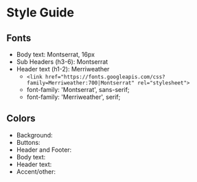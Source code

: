 # Style Guide

## Fonts
- Body text: Montserrat, 16px
- Sub Headers (h3-6): Montserrat
- Header text (h1-2): Merriweather
    - ```<link href="https://fonts.googleapis.com/css?family=Merriweather:700|Montserrat" rel="stylesheet">```
    - font-family: 'Montserrat', sans-serif;
    - font-family: 'Merriweather', serif;

## Colors
- Background:
- Buttons:
- Header and Footer:
- Body text:
- Header text:
- Accent/other: